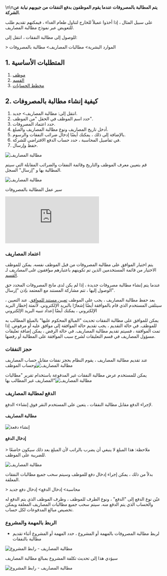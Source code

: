 \n\n**يتم المطالبة بالمصروفات عندما يقوم الموظفون بدفع النفقات من جيوبهم نيابة عن الشركة.**

على سبيل المثال ، إذا أخذوا عميلاً للخارج لتناول طعام الغداء ، فيمكنهم تقديم طلب للتعويض عبر نموذج مطالبة المصاريف.

للوصول إلى مطالبة النفقات ، انتقل إلى:

\> الموارد البشرية> مطالبات المصاريف> مطالبة بالمصروفات

## 1. المتطلبات الأساسية

1. [موظف](https://docs.erpnext.com/docs/v14/user/manual/en/human-resources/employee)
2. [القسم](https://docs.erpnext.com/docs/v14/user/manual/en/human-resources/department)
3. [مخطط الحسابات](https://docs.erpnext.com/docs/v14/user/manual/en/accounts/chart-of-accounts)

## 2. كيفية إنشاء مطالبة بالمصروفات

1. انتقل إلى: مطالبة المصاريف> جديد.
2. حدد اسم الموظف في الحقل "من الموظف".
3. حدد اعتماد المصروفات.
4. أدخل تاريخ المصاريف ونوع مطالبة المصاريف والمبلغ.
5. بالإضافة إلى ذلك ، يمكنك أيضًا إدخال ضرائب النفقات والرسوم.
6. في تفاصيل المحاسبة ، حدد حساب الدفع الافتراضي للشركة.
7. حفظ وإرسال.

![مطالبة المصاريف](https://docs.erpnext.com/files/expense_claim.png)

قم بتعيين معرف الموظف والتاريخ وقائمة النفقات والضرائب المقابلة التي سيتم المطالبة بها و "إرسال" السجل.

![مطالبة المصاريف](https://docs.erpnext.com/files/expense-claim-expenses.png)

سير عمل المطالبة بالمصروفات

<iframe src = "https://www.youtube.com/embed/5SZHJF--ZFY؟rel=0" frameborder = "0" allow = "autoplay؛ encrypted-media" allowfullscreen = ""> </iframe>

### اعتماد المصاريف

يتم اختيار الموافق على مطالبة المصروفات من قبل الموظف نفسه. يمكن للموظف الاختيار من قائمة المستخدمين الذين تم تكوينهم باعتبارهم _موافقون على المصاريف_ لـ [القسم](https://docs.erpnext.com/docs/v14/user/manual/en/human-resources/department).

عندما يتم إنشاء مطالبة مصروفات جديدة ، إذا لم يكن لدى مانح المصروفات المحدد حق الوصول إليها ، تتم مشاركة المستند مع المعتمد بإذن "إرسال".

بعد حفظ مطالبة المصاريف ، يجب على الموظف [تعيين مستند للموافق](https://docs.erpnext.com/docs/v14/user/manual/en/using-erpnext/assignment). عند التعيين ، سيتلقى المستخدم الذي قام بالموافقة أيضًا إشعارًا بالبريد الإلكتروني. لأتمتة إخطار البريد الإلكتروني ، يمكنك أيضًا إعداد تنبيه البريد الإلكتروني

يمكن للموافق على مطالبة النفقات تحديث "المبالغ المحكوم عليها" بالمبلغ المطالب به للموظف. في حالة التقديم ، يجب تقديم حالة الموافقة إلى موافق عليه أو مرفوض. إذا تمت الموافقة ، فسيتم تقديم مطالبة المصاريف. في حالة الرفض ، يمكن إضافة تعليقات مسؤول المصاريف في قسم التعليقات لشرح سبب الموافقة على المطالبة أو رفضها.

### حجز النفقات

عند تقديم مطالبة المصاريف ، يقوم النظام بحجز نفقات مقابل حساب المصاريف وحساب الموظف![مطالبة المصاريف](https://docs.erpnext.com/files/expense_claim_book.png)

يمكن للمستخدم عرض مطالبة النفقات غير المدفوعة باستخدام تقرير "مطالبات المصاريف غير المطالب بها"![مطالبة المصاريف](https://docs.erpnext.com/files/unclaimed_expense_claims.png)

### الدفع لمطالبة المصاريف

لإجراء الدفع مقابل مطالبة النفقات ، يتعين على المستخدم النقر فوق إنشاء> الدفع.

#### مطالبة المصاريف

![إنشاء دفعة](https://docs.erpnext.com/files/expense_claim_create_payment.png)

#### إدخال الدفع

\> ملاحظة: هذا المبلغ لا ينبغي أن يضرب بالراتب لأن المبلغ بعد ذلك سيكون خاضعًا للضريبة على الموظف.

![مطالبة المصاريف](https://docs.erpnext.com/files/expense_claim_payment_entry.png)

بدلاً من ذلك ، يمكن إجراء إدخال دفع للموظف وسيتم سحب جميع مطالبات النفقات المعلقة.

\> محاسبة> إدخال الدفع> إدخال دفع جديد

عيّن نوع الدفع إلى "الدفع" ، ونوع الطرف للموظف ، وطرف الموظف الذي يتم الدفع له والحساب الذي يتم الدفع منه. سيتم سحب جميع مطالبات المصاريف المعلقة ويمكن تخصيص مبالغ المدفوعات لكل حساب.

### الربط بالمهمة والمشروع

* لربط مطالبة المصروفات بالمهمة أو المشروع ، حدد المهمة أو المشروع أثناء تقديم مطالبة بالنفقات

![مطالبة المصاريف - رابط المشروع](https://docs.erpnext.com/files/project-expense-claim-1.png)

سيؤدي هذا إلى تحديث تكلفة المشروع بمبالغ مطالبة المصاريف

![مطالبة المصاريف - رابط المشروع](https://docs.erpnext.com/files/project-expense-claim-2.png)